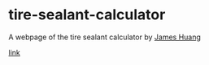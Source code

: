 # tire-sealant-calculator

A webpage of the tire sealant calculator by [James Huang](https://nminus1bikes.substack.com/p/quit-guessing-how-much-tubeless-sealant)

[link](https://sourslaw.github.io/tire_sealant_calculator/)